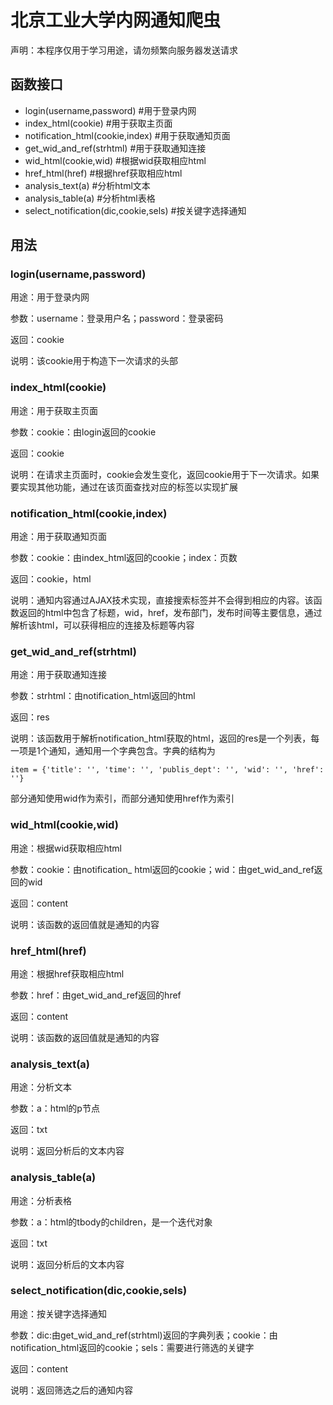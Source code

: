 # 北京工业大学内网通知爬虫

声明：本程序仅用于学习用途，请勿频繁向服务器发送请求

## 函数接口
* login(username,password)  #用于登录内网
* index_html(cookie)  #用于获取主页面
* notification_html(cookie,index) #用于获取通知页面
* get_wid_and_ref(strhtml) #用于获取通知连接
* wid_html(cookie,wid) #根据wid获取相应html
* href_html(href) #根据href获取相应html
* analysis_text(a) #分析html文本
* analysis_table(a) #分析html表格
* select_notification(dic,cookie,sels) #按关键字选择通知

## 用法
### login(username,password)
用途：用于登录内网

参数：username：登录用户名；password：登录密码

返回：cookie

说明：该cookie用于构造下一次请求的头部
### index_html(cookie)
用途：用于获取主页面

参数：cookie：由login返回的cookie

返回：cookie

说明：在请求主页面时，cookie会发生变化，返回cookie用于下一次请求。如果要实现其他功能，通过在该页面查找对应的标签以实现扩展

### notification_html(cookie,index)
用途：用于获取通知页面

参数：cookie：由index_html返回的cookie；index：页数

返回：cookie，html

说明：通知内容通过AJAX技术实现，直接搜索标签并不会得到相应的内容。该函数返回的html中包含了标题，wid，href，发布部门，发布时间等主要信息，通过解析该html，可以获得相应的连接及标题等内容
### get_wid_and_ref(strhtml)
用途：用于获取通知连接

参数：strhtml：由notification_html返回的html

返回：res

说明：该函数用于解析notification_html获取的html，返回的res是一个列表，每一项是1个通知，通知用一个字典包含。字典的结构为
```
item = {'title': '', 'time': '', 'publis_dept': '', 'wid': '', 'href': ''}
```
部分通知使用wid作为索引，而部分通知使用href作为索引

### wid_html(cookie,wid)

用途：根据wid获取相应html

参数：cookie：由notification_ html返回的cookie；wid：由get_wid_and_ref返回的wid

返回：content

说明：该函数的返回值就是通知的内容

### href_html(href)

用途：根据href获取相应html

参数：href：由get_wid_and_ref返回的href

返回：content

说明：该函数的返回值就是通知的内容

### analysis_text(a)

用途：分析文本

参数：a：html的p节点

返回：txt

说明：返回分析后的文本内容

### analysis_table(a)

用途：分析表格

参数：a：html的tbody的children，是一个迭代对象

返回：txt

说明：返回分析后的文本内容

### select_notification(dic,cookie,sels)

用途：按关键字选择通知

参数：dic:由get_wid_and_ref(strhtml)返回的字典列表；cookie：由notification_html返回的cookie；sels：需要进行筛选的关键字

返回：content

说明：返回筛选之后的通知内容
